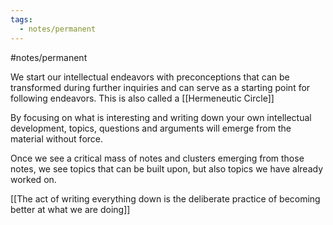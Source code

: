 ```yaml
---
tags:
  - notes/permanent
---
```

#notes/permanent 

We start our intellectual endeavors with preconceptions that can be transformed during further inquiries and can serve as a starting point for following endeavors. This is also called a [[Hermeneutic Circle]] 

By focusing on what is interesting and writing down your own intellectual development, topics, questions and arguments will emerge from the material without force. 

Once we see a critical mass of notes and clusters emerging from those notes, we see topics that can be built upon, but also topics we have already worked on.

[[The act of writing everything down is the deliberate practice of becoming better at what we are doing]]